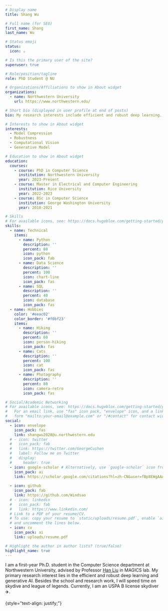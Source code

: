 ```yaml
---
# Display name
title: Shang Wu

# Full name (for SEO)
first_name: Shang
last_name: Wu

# Status emoji
status:
  icon: ☕️

# Is this the primary user of the site?
superuser: true

# Role/position/tagline
role: PhD Student @ NU

# Organizations/Affiliations to show in About widget
organizations:
  - name: Northwestern University
    url: https://www.northwestern.edu/

# Short bio (displayed in user profile at end of posts)
bio: My research interests include efficient and robust deep learning.

# Interests to show in About widget
interests:
  - Model Compression
  - Robustness
  - Computational Vision
  - Generative Model

# Education to show in About widget
education:
  courses:
    - course: PhD in Computer Science
      institution: Northwestern University
      year: 2023-Present
    - course: Master in Electrical and Computer Engineering
      institution: Rice University
      year: 2022-2023
    - course: BSc in Computer Science
      institution: George Washington University
      year: 2018-2021

# Skills
# For available icons, see: https://docs.hugoblox.com/getting-started/page-builder/#icons
skills:
  - name: Technical
    items:
      - name: Python
        description: ''
        percent: 80
        icon: python
        icon_pack: fab
      - name: Data Science
        description: ''
        percent: 100
        icon: chart-line
        icon_pack: fas
      - name: SQL
        description: ''
        percent: 40
        icon: database
        icon_pack: fas
  - name: Hobbies
    color: '#eeac02'
    color_border: '#f0bf23'
    items:
      - name: Hiking
        description: ''
        percent: 60
        icon: person-hiking
        icon_pack: fas
      - name: Cats
        description: ''
        percent: 100
        icon: cat
        icon_pack: fas
      - name: Photography
        description: ''
        percent: 80
        icon: camera-retro
        icon_pack: fas

# Social/Academic Networking
# For available icons, see: https://docs.hugoblox.com/getting-started/page-builder/#icons
#   For an email link, use "fas" icon pack, "envelope" icon, and a link in the
#   form "mailto:your-email@example.com" or "/#contact" for contact widget.
social:
  - icon: envelope
    icon_pack: fas
    link: shangwu2028@u.northwestern.edu
  # - icon: twitter
  #   icon_pack: fab
  #   link: https://twitter.com/GeorgeCushen
  #   label: Follow me on Twitter
  #   display:
  #     header: true
  - icon: google-scholar # Alternatively, use `google-scholar` icon from `ai` icon pack
    icon_pack: ai
    link: https://scholar.google.com/citations?hl=zh-CN&user=fBp8EWgAAAAJ
  
  - icon: github
    icon_pack: fab
    link: https://github.com/Windsao
  # - icon: linkedin
  #   icon_pack: fab
  #   link: https://www.linkedin.com/
  # Link to a PDF of your resume/CV.
  # To use: copy your resume to `static/uploads/resume.pdf`, enable `ai` icons in `params.yaml`,
  # and uncomment the lines below.
  - icon: cv
    icon_pack: ai
    link: uploads/resume.pdf

# Highlight the author in author lists? (true/false)
highlight_name: true
---
```


I am a first-year Ph.D. student in the Computer Science department at Northwestern University, advised by Professor [Han Liu](https://www.mccormick.northwestern.edu/research-faculty/directory/profiles/liu-han.html) in MAGICS lab. My primary research interest lies in the efficient and robust deep learning and generative AI. Besides the school and research work, I will speed time on skydive and league of legends. Currently, I am an USPA B license skydiver :airplane:.



{style="text-align: justify;"}
